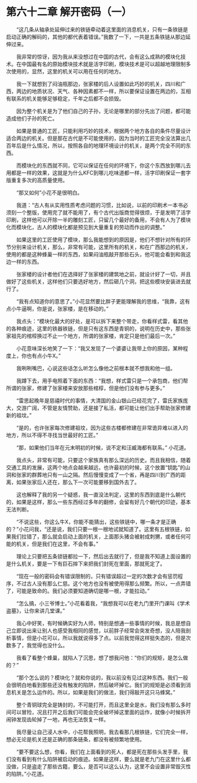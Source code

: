 # 第六十二章 解开密码（一）


　　“这几条从轴承处延伸过来的铁链牵动着这里面的消息机关，只有一条铁链是启动正确的解码的，其他的都代表着错误。”我数了一下，一共是五条铁链从那边延伸过来。

　　我非常的惊讶，因为我从来没想过在中国的古代，会有这么成熟的模块化技术。在中国最有名的原始模块技术就是活字印刷，模块技术是可以超越地理限制多次使用的，显然，这里的机关可以用在任何的地方。

　　我一下就想到了闷油瓶那边，张家楼的后人设置如此巧妙的机关，四川和广西，两边的地质状况、天气、各种因素都不一样，所以要保证设置在两边的，互相有联系的机关能够足够稳定，千年之后都不会损毁。

　　因为整个机关是为了他们自己的子孙，无论是哪里的部分先出了问题，都可能造成他们子孙的死亡。

　　如果是普通的工匠，只能利用巧妙的技术，根据两个地方各自的条件尽量设计适合两边的机关。但是那在古代是不可能使用的，因为当时的工匠完全没法算出几百年后是什么情况，所以，按照各自的地理环境设计的机关，是两个完全不同的东西。

　　而模块化的东西就不同，它可以保证在任何的环境下，你这个东西放到哪儿去用都是一样的效果，这就是为什么KFC到哪儿吃味道都一样，活字印刷保证一套字版重复多次的高质量使用。

　　“那又如何”小花不是很明白。

　　我道：“古人有从实用性质考虑问题的习惯，比如说，以前的印刷术一本书必须刻一个整版，使用完了就不能用了，有个古代出版商觉得很烦，于是发明了活字印刷，这样他可以开除一半的雕刻工匠，只留几个最好的备用，不会有人为了模块化而模块化，古人的模块化都是预见到大量重复的劳动而作出的调整。”

　　如果这里的工匠使用了模块，那么我能想到的原因是，他们不想针对所有的环节分别来设计机关，那么，非常有可能，这里所有的机关，和在广西那边的机关，使用的都是这种蜂巢一样的东西，如果闷油瓶敲开那些石头，他可能会看到和我这边一样的东西。

　　张家楼的设计者他们在选择好了张家楼的建筑地之前，就设计好了一切，并且做好了这些机关，这样他们只要选好地方，然后砸几个洞，把这些模块安装进去就行了。

　　“我有点知道你的意思了。”小花显然要比胖子更能理解我的思维，“我靠，这有点小牛逼啊，你是说，张家楼，是在移动的。”

　　我点头：“模块化最大的好处，是可以拆下来整个带走，你看样式雷，看其他的各种痕迹，这里的铁器铁链，但是只有这东西是青铜的，说明在历史中，那些张家祖先的棺椁换过不止一个地方，所谓的张家楼，肯定只是他们最后一次。”

　　小花意味深长地笑了一下：“我又发现了一个婆婆让我带上你的原因，某种程度上，你也有点小牛X。”

　　我咧咧嘴巴，心说这些话怎么听怎么像他之前根本就不想我和他一组。

　　我蹲下去，用手电照着下面的东西：“我想，样式雷只是一个承包商，他们帮所谓的张家，修建了张家楼来安放那些棺椁，但是他们没有参与更多。”

　　“雷思起晚年是慈禧时代的事情，大清国的金山银山已经花完了，雷氏家族庞大，交游广阔，不管是友情赞助，还是接了私活，都可能让他们出手帮助张家修建新的祖坟。”

　　“是的，也许张家每次修建祖坟，因为这些古楼都修建在非常诡异难以进入的地方，所以不得不寻找当世最好的工匠。”

　　“那，如果他们当年在元末明初的时候，说不定和汪臧海都有联系。” 小花道。

　　我点头，非常有可能，只要这个家族真有那么深远的历史。而且我相信，随着交通工具的发展，这两个地点会越来越远，也许最初的时候，这个放置“钥匙”的山洞和张家的群葬地只有一山之隔。然后慢慢变成了一个省，再是四川到广西的距离，如果张家后人还在，那么下一次可能要移到国外去了。

　　这也解释了我的另一个疑惑，我一直没法判定，这里的东西到底是什么朝代的，如果是这样，那么一些东西经过多年的翻修，会留有好几个朝代的印迹，基本无法判断。

　　“不说这些，你这么牛X，你能不能猜出，这些铁链中，哪一条才是正确的？”小花问我，“还是说，我们只要一根一根地试就知道了。这里有五根铁链，如果我们拉错了，那么就会启动上面的机关，上面那头猪会被射成刺猬，或者任何可能的机关，但是我们在这里，不会有事。”

　　理论上只要把五条锁链都拉一下，然后出去就行了，但是我不知道上面设置的是什么机关，要是一下有巨石摔下来把我们封死在里面，那就死定了。

　　“现在一般的密码会有错误限制的，只有错误超过一定的次数才会有惩罚程序，不过古人没有那么仁慈。这个地方也没有被使用得那么频繁。所以，一点弄错了，可能是致命的。我们必须要知道确切是哪一根，才能拉动。”

　　“怎么搞，小三爷博士。”小花看着我，“我想我可以在老九门里开门课叫《学术盗墓》，让你来讲几堂课。”

　　我心中好笑，有时候确实好为人师，特别是想通一些事情的时候，我总是想自己立即说出来让别人也感受我相同的感觉，以前胖子经常会突发奇想，没人陪我剖析事情，但是小花可以，所以我就说得多了点。以前我觉得这样挺失态的，但是次数多了，我觉得也没什么。

　　我看了看整个蜂巢，就陷人了沉思，想了想我问他：“你们的规矩，是怎么做的？”

　　“那个怎么说的？模块化？就和你说的，我以前没有见过这种东西。我们一般会很明白地看到那些还没有触发的陷阱，然后破坏掉它。我们的规矩是必须看到消息机关是怎么运作的。所以，如果是我们的做法，我们得敲开这只马蜂窝。”

　　整个青铜球完全是铸封的，不可能打开，而且这里全是水，我们没有那么多时间可以冒险，况且打开之后我们可能会完全破坏掉这里面的运作，就像小时候拆开闹钟发现齿轮掉了一地，再也无法恢复一样。

　　我尽量让自己浸人水中，小花帮我照明，我去看那几根铁链，它们完全一样，想必无论是机关还是正确的那条链条，都没有被频繁地使用。

　　“要不要这么想，你看，我们在上面看到的死人，都是死在那些头发手里，我们没有看到有什么陷阱被启动的痕迹。如果是这样，要么就是老九门在这里什么都没做，只是盗走了那些古籍，要么，是否可以这么认为，这里不会设置非常毁灭性的陷阱。”小花道。

